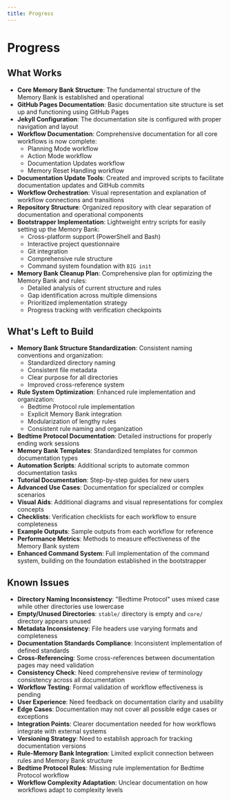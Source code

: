 ```yaml
---
title: Progress
---
```


# Progress

## What Works

- **Core Memory Bank Structure**: The fundamental structure of the Memory Bank
  is established and operational
- **GitHub Pages Documentation**: Basic documentation site structure is set up
  and functioning using GitHub Pages
- **Jekyll Configuration**: The documentation site is configured with proper
  navigation and layout
- **Workflow Documentation**: Comprehensive documentation for all core workflows
  is now complete:
  - Planning Mode workflow
  - Action Mode workflow
  - Documentation Updates workflow
  - Memory Reset Handling workflow
- **Documentation Update Tools**: Created and improved scripts to facilitate
  documentation updates and GitHub commits
- **Workflow Orchestration**: Visual representation and explanation of workflow
  connections and transitions
- **Repository Structure**: Organized repository with clear separation of
  documentation and operational components
- **Bootstrapper Implementation**: Lightweight entry scripts for easily setting
  up the Memory Bank:
  - Cross-platform support (PowerShell and Bash)
  - Interactive project questionnaire
  - Git integration
  - Comprehensive rule structure
  - Command system foundation with `BIG init`
- **Memory Bank Cleanup Plan**: Comprehensive plan for optimizing the Memory
  Bank and rules:
  - Detailed analysis of current structure and rules
  - Gap identification across multiple dimensions
  - Prioritized implementation strategy
  - Progress tracking with verification checkpoints

## What's Left to Build

- **Memory Bank Structure Standardization**: Consistent naming conventions and
  organization:
  - Standardized directory naming
  - Consistent file metadata
  - Clear purpose for all directories
  - Improved cross-reference system
- **Rule System Optimization**: Enhanced rule implementation and organization:
  - Bedtime Protocol rule implementation
  - Explicit Memory Bank integration
  - Modularization of lengthy rules
  - Consistent rule naming and organization
- **Bedtime Protocol Documentation**: Detailed instructions for properly ending
  work sessions
- **Memory Bank Templates**: Standardized templates for common documentation
  types
- **Automation Scripts**: Additional scripts to automate common documentation
  tasks
- **Tutorial Documentation**: Step-by-step guides for new users
- **Advanced Use Cases**: Documentation for specialized or complex scenarios
- **Visual Aids**: Additional diagrams and visual representations for complex
  concepts
- **Checklists**: Verification checklists for each workflow to ensure
  completeness
- **Example Outputs**: Sample outputs from each workflow for reference
- **Performance Metrics**: Methods to measure effectiveness of the Memory Bank
  system
- **Enhanced Command System**: Full implementation of the command system,
  building on the foundation established in the bootstrapper

## Known Issues

- **Directory Naming Inconsistency**: "Bedtime Protocol" uses mixed case while
  other directories use lowercase
- **Empty/Unused Directories**: `stable/` directory is empty and `core/`
  directory appears unused
- **Metadata Inconsistency**: File headers use varying formats and completeness
- **Documentation Standards Compliance**: Inconsistent implementation of defined
  standards
- **Cross-Referencing**: Some cross-references between documentation pages may
  need validation
- **Consistency Check**: Need comprehensive review of terminology consistency
  across all documentation
- **Workflow Testing**: Formal validation of workflow effectiveness is pending
- **User Experience**: Need feedback on documentation clarity and usability
- **Edge Cases**: Documentation may not cover all possible edge cases or
  exceptions
- **Integration Points**: Clearer documentation needed for how workflows
  integrate with external systems
- **Versioning Strategy**: Need to establish approach for tracking documentation
  versions
- **Rule-Memory Bank Integration**: Limited explicit connection between rules
  and Memory Bank structure
- **Bedtime Protocol Rules**: Missing rule implementation for Bedtime Protocol
  workflow
- **Workflow Complexity Adaptation**: Unclear documentation on how workflows
  adapt to complexity levels
